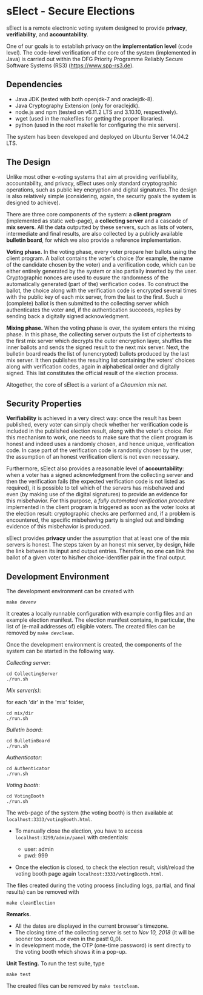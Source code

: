 # sElect - Secure Elections

sElect is a remote electronic voting system designed to provide 
**privacy**, **verifiability**, and  **accountability**.

One of our goals is to establish privacy on the **implementation level**
(code level). The code-level verification of the core of the system
(implemented in Java) is carried out within the DFG Priority Programme
Reliably Secure Software Systems (RS3) (https://www.spp-rs3.de).

## Dependencies

* Java JDK (tested with both openjdk-7 and oraclejdk-8).
* Java Cryptography Extension (only for oraclejdk).
* node.js and npm (tested on v6.11.2 LTS and 3.10.10, respectively).
* wget (used in the makefiles for getting the proper libraries).
* python (used in the root makefile for configuring the mix servers).

The system has been developed and deployed on Ubuntu Server 14.04.2 LTS.

## The Design

Unlike most other e-voting systems that aim at providing verifiability,
accountability, and privacy, sElect uses only standard cryptographic
operations, such as public key encryption and digital signatures. The
design is also relatively simple (considering, again, the security goals
the system is designed to achieve).

There are three core components of the system: a **client program**
(implemented as static web-page), a **collecting server** and a cascade
of **mix severs**.  All the data outputted by these servers, such as
lists of voters, intermediate and final results, are also collected by a
publicly available **bulletin board**, for which we also provide a
reference implementation.

**Voting phase.** In the voting phase, every voter prepare her ballots
using the client program.  A ballot contains the voter's choice (for
example, the name of the candidate chosen by the voter) and a
verification code, which can be either entirely generated by the system
or also partially inserted by the user. Cryptographic nonces are used to
eusure the randomness of the automatically generated (part of the)
verification codes. To construct the ballot, the choice along with the
verification code is encrypted several times with the public key of each
mix server, from the last to the first.  Such a (complete) ballot is
then submitted to the collecting server which authenticates the voter
and, if the authentication succeeds, replies by sending back a digitally
signed acknowledgment.

**Mixing phase.** When the voting phase is over, the system enters the
mixing phase. In this phase, the collecting server outputs the list of
ciphertexts to the first mix server which decrypts the outer encryption
layer, shuffles the inner ballots and sends the signed result to the
next mix server. Next, the bulletin board reads the list of
(unencrypted) ballots produced by the last mix server. It then publishes
the resulting list containing the voters' choices along with
verification codes, again in alphabetical order and digitally
signed. This list constitutes the official result of the election
process.

Altogether, the core of sElect is a variant of a _Chaumian mix
net_.


## Security Properties

**Verifiability** is achieved in a very direct way: once the result has
been published, every voter can simply check whether her verification
code is included in the published election result, along with the
voter's choice. For this mechanism to work, one needs to make sure that
the client program is honest and indeed uses a randomly chosen, and
hence unique, verification code. In case part of the verification code
is randomly chosen by the user, the assumption of an honest verification
client is not even necessary.

Furthermore, sElect also provides a reasonable level of
**accountability**: when a voter has a signed acknowledgment from the
collecting server and then the verification fails (the expected
verification code is not listed as required), it is possible to tell
which of the servers has misbehaved and even (by making use of the
digital signatures) to provide an evidence for this misbehavior.  For
this purpose, a _fully automated verification procedure_ implemented in
the client program is triggered as soon as the voter looks at the
election result: cryptographic checks are performed and, if a problem is
encountered, the specific misbehaving party is singled out and binding
evidence of this misbehavior is produced.

sElect provides **privacy** under the assumption that at least one of
the mix servers is honest. The steps taken by an honest mix server, by
design, hide the link between its input and output entries. Therefore,
no one can link the ballot of a given voter to his/her
choice-identifier pair in the final output.


## Development Environment

The development environment can be created with

```
make devenv
```

It creates a locally runnable configuration with example config files and 
an example election manifest. The election manifest contains, in particular, the
list of (e-mail addresses of) eligible voters. The created files can be removed by 
`make devclean`. 

Once the development environment is created, the components of the system can 
be started in the following way.

*Collecting server*:
```
cd CollectingServer
./run.sh
```

*Mix server(s)*:

for each 'dir' in the 'mix' folder,
```
cd mix/dir
./run.sh
```

*Bulletin board*:
```
cd BulletinBoard
./run.sh
```

*Authenticator*:
```
cd Authenticator
./run.sh
```

*Voting booth*:
```
cd VotingBooth
./run.sh
```

The web-page of the system (the voting booth) is then available at `localhost:3333/votingBooth.html`.

- To manually close the election, you have to access `localhost:3299/admin/panel` with credentials:

	* user: admin
	* pwd: 999


- Once the election is closed, to check the election result, visit/reload the voting booth page again `localhost:3333/votingBooth.html`.


The files created during the voting process (including logs, partial,
and final results) can be removed with
```
make cleanElection
```

**Remarks.**

* All the dates are displayed in the current browser's timezone.
* The closing time of the collecting server is set to _Nov 10, 2018_
  (it will be sooner too soon...or even in the past! 0_0).
* In development mode, the OTP (one-time password) is sent directly to the voting booth which shows it in a pop-up. 



**Unit Testing.**
To run the test suite, type
```
make test
```
The created files can be removed by `make testclean`.
